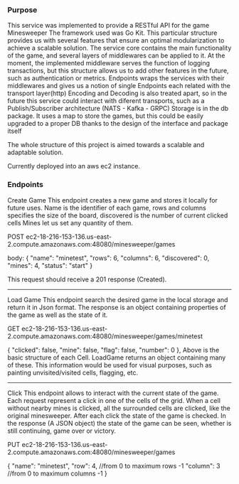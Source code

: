 ### Purpose
This service was implemented to provide a RESTful API for the game Minesweeper
The framework used was Go Kit. This particular structure provides us with several features
that ensure an optimal modularization to achieve a scalable solution.
The service core contains the main functionality of the game, and several layers of middlewares can be applied to it.
At the moment, the implemented middleware serves the function of logging transactions, but this structure allows us to add other
features in the future, such as authentication or metrics.
Endpoints wraps the services with their middlewares and gives us a notion of single Endpoints each related with the transport layer(http)
Encoding and Decoding is also treated apart, so in the future this service could interact with diferent transports, such as a Publish/Subscriber architecture
(NATS - Kafka - GRPC)
Storage is in the db package. It uses a map to store the games, but this could be easily upgraded to a proper DB thanks to the design of the interface and package itself

The whole structure of this project is aimed towards a scalable and adaptable solution.

Currently deployed into an aws ec2 instance.

### Endpoints

Create Game
This endpoint creates a new game and stores it locally for future uses.
Name is the identifier of each game, rows and columns specifies the size of the board, discovered is the number of current clicked cells
Mines let us set any quantity of them.  

POST ec2-18-216-153-136.us-east-2.compute.amazonaws.com:48080/minesweeper/games


body:
{
    "name": "minetest",
    "rows": 6,
    "columns": 6,
    "discovered": 0,
    "mines": 4,
    "status": "start"
}

This request should receive a 201 response (Created).

 ----------------------------------------------------------------------------------------------------------------------------------------

Load Game
This endpoint search the desired game in the local storage and return it in Json format.
The response is an object containing properties of the game as well as the state of it.

GET ec2-18-216-153-136.us-east-2.compute.amazonaws.com:48080/minesweeper/games/minetest

{
    "clicked": false,
    "mine": false,
    "flag": false,
    "number": 0
},
Above is the basic structure of each Cell. LoadGame returns an object containing many of these.
This information would be used for visual purposes, such as painting unvisited/visited cells, flagging, etc.

-----------------------------------------------------------------------------------------------------------------------------------------

Click
This endpoint allows to interact with the current state of the game. Each request represent a click in one of the cells of the grid.
When a cell without nearby mines is clicked, all the surrounded cells are clicked, like the original minesweeper.
After each click the state of the game is checked. In the response (A JSON object) the state of the game can be seen, whether is still continuing, 
game over or victory.

PUT ec2-18-216-153-136.us-east-2.compute.amazonaws.com:48080/minesweeper/games

{
    "name": "minetest",
    "row": 4, //from 0 to maximum rows -1
    "column": 3 //from 0 to maximum columns -1
}
